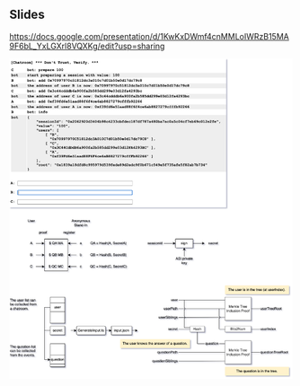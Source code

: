 ## Slides

https://docs.google.com/presentation/d/1KwKxDWmf4cnMMLoIWRzB15MA9F6bL_YxLGXrl8VQXKg/edit?usp=sharing

![circuit](web/AnonymousStandIn-circuit.png)

